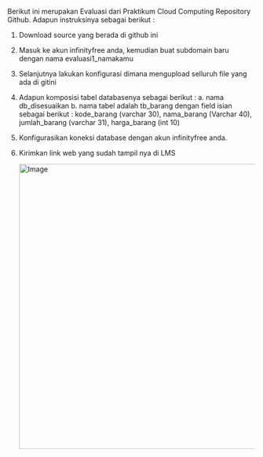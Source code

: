 Berikut ini merupakan Evaluasi dari Praktikum Cloud Computing Repository Github.  Adapun instruksinya sebagai berikut :

1. Download source yang berada di github ini
2. Masuk ke akun infinityfree anda, kemudian buat subdomain baru dengan nama evaluasi1_namakamu
3. Selanjutnya lakukan konfigurasi dimana mengupload selluruh file yang ada di gitini
4. Adapun komposisi tabel databasenya sebagai berikut :
   a. nama db_disesuaikan
   b. nama tabel adalah tb_barang dengan field isian sebagai berikut : kode_barang (varchar 30), nama_barang (Varchar 40), jumlah_barang (varchar 31), harga_barang (int 10)

5. Konfigurasikan koneksi database dengan akun infinityfree anda.
6. Kirimkan link web yang sudah tampil nya di LMS

   <img width="1722" height="580" alt="Image" src="https://github.com/user-attachments/assets/496f1037-7aa5-449e-bad9-cd262049faaf" />

